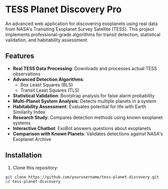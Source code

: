 # TESS Planet Discovery Pro

An advanced web application for discovering exoplanets using real data from NASA's Transiting Exoplanet Survey Satellite (TESS). This project implements professional-grade algorithms for transit detection, statistical validation, and habitability assessment.

## Features

- **Real TESS Data Processing**: Downloads and processes actual TESS observations
- **Advanced Detection Algorithms**: 
  - Box Least Squares (BLS)
  - Transit Least Squares (TLS)
- **Statistical Validation**: Bootstrap analysis for false alarm probability
- **Multi-Planet System Analysis**: Detects multiple planets in a system
- **Habitability Assessment**: Evaluates potential for life with Earth Similarity Index
- **Research Study**: Compares detection methods using known exoplanet systems
- **Interactive Chatbot**: ExoBot answers questions about exoplanets
- **Comparison with Known Planets**: Validates detections against NASA's Exoplanet Archive

## Installation

1. Clone this repository:
```bash
git clone https://github.com/yourusername/tess-planet-discovery.git
cd tess-planet-discovery